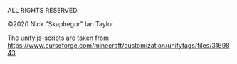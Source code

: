 ALL RIGHTS RESERVED.

©2020 Nick "Skaphegor" Ian Taylor

The unify.js-scripts are taken from https://www.curseforge.com/minecraft/customization/unifytags/files/3169843
